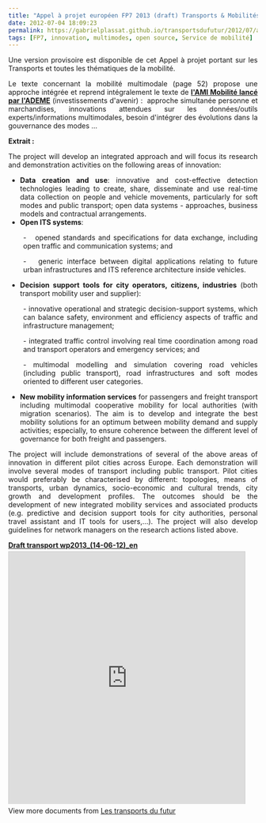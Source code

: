 ```yaml
---
title: "Appel à projet européen FP7 2013 (draft) Transports & Mobilités"
date: 2012-07-04 18:09:23
permalink: https://gabrielplassat.github.io/transportsdufutur/2012/07/appel-a-projet-europeen-fp7-2013-draft-transports-mobilites.html
tags: [FP7, innovation, multimodes, open source, Service de mobilité]
---
```


<p style="text-align: justify;">Une version provisoire est disponible de cet Appel à projet portant sur les Transports et toutes les thématiques de la mobilité.</p> <p style="text-align: justify;">Le texte concernant la mobilité multimodale (page 52) propose une approche intégrée et reprend intégralement le texte de <a href="http://www2.ademe.fr/servlet/getDoc?cid=96&m=3&id=80842&p1=1" target="_blank"><strong>l'AMI Mobilité lancé par l'ADEME</strong></a> (investissements d'avenir) :  approche simultanée personne et marchandises, innovations attendues sur les données/outils experts/informations multimodales, besoin d'intégrer des évolutions dans la gouvernance des modes ... </p>  <!--more-->   <p style="text-align: justify;"><strong>Extrait :</strong></p> <p style="text-align: justify;">The project will develop an integrated approach and will focus its research and demonstration activities on the following areas of innovation:</p> <ul style="text-align: justify;"> <li><strong>Data creation and use</strong>: innovative and cost-effective detection technologies leading to create, share, disseminate and use real-time data collection on people and vehicle movements, particularly for soft modes and public transport; open data systems - approaches, business models and contractual arrangements. </li> <li><strong>Open ITS systems</strong>: </li> </ul> <p style="padding-left: 30px; text-align: justify;">-   opened standards and specifications for data exchange, including open traffic and communication systems; and</p> <p style="padding-left: 30px; text-align: justify;">-   generic interface between digital applications relating to future urban infrastructures and ITS reference architecture inside vehicles.</p> <ul style="text-align: justify;"> <li><strong>Decision support tools for city operators, citizens, industries</strong> (both transport mobility user and supplier): </li> </ul> <p style="padding-left: 30px; text-align: justify;">- innovative operational and strategic decision-support systems, which can balance safety, environment and efficiency aspects of traffic and infrastructure management;</p> <p style="padding-left: 30px; text-align: justify;">- integrated traffic control involving real time coordination among road and transport operators and emergency services; and</p> <p style="padding-left: 30px; text-align: justify;">- multimodal modelling and simulation covering road vehicles (including public transport), road infrastructures and soft modes oriented to different user categories.</p> <ul style="text-align: justify;"> <li><strong>New mobility information services</strong> for passengers and freight transport including multimodal cooperative mobility for local authorities (with migration scenarios). The aim is to develop and integrate the best mobility solutions for an optimum between mobility demand and supply activities; especially, to ensure coherence between the different level of governance for both freight and passengers. </li> </ul> <p style="text-align: justify;">The project will include demonstrations of several of the above areas of innovation in different pilot cities across Europe. Each demonstration will involve several modes of transport including public transport. Pilot cities would preferably be characterised by different: topologies, means of transports, urban dynamics, socio-economic and cultural trends, city growth and development profiles. The outcomes should be the development of new integrated mobility services and associated products (e.g. predictive and decision support tools for city authorities, personal travel assistant and IT tools for users,…). The project will also develop guidelines for network managers on the research actions listed above.</p> <div id="__ss_13540030" style="width: 477px;"><strong style="display: block; margin: 12px 0 4px;"><a href="http://www.slideshare.net/transportsdufutur/draft-transport-wp2013140612en" target="_blank" title="Draft transport wp2013_(14-06-12)_en">Draft transport wp2013_(14-06-12)_en</a></strong> <iframe frameborder="0" height="510" marginheight="0" marginwidth="0" scrolling="no" src="http://www.slideshare.net/slideshow/embed_code/13540030" style="border: 1px solid #CCC; border-width: 1px 1px 0;" width="477"></iframe> <div style="padding: 5px 0 12px;">View more documents from <a href="http://www.slideshare.net/transportsdufutur" target="_blank">Les transports du futur</a></div> </div>
